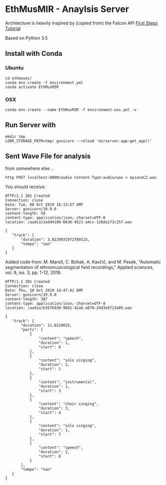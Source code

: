 # EthMusMIR - Anaylsis Server


Architecture is heavily inspired by (copied from) the Falcon API [First Steps Tutorial](https://falcon.readthedocs.io/en/stable/user/tutorial.html#first-steps)

Based on Python 3.5

## Install with Conda

### Ubuntu
```
cd ethmusmir
conda env create -f environment.yml
conda activate EthMusMIR
```
### OSX
```
conda env create --name EthMusMIR -f environment-osx.yml -v
```

## Run Server with

 ```
mkdir tmp
LOOK_STORAGE_PATH=tmp/ gunicorn --reload 'mirserver.app:get_app()'
```


## Sent Wave File for analysis

 from somewhere else ..

 ```
http POST localhost:8000/audio Content-Type:audio/wav < epianoC2.wav
```

You should receive:
 ```
HTTP/1.1 201 Created
Connection: close
Date: Tue, 08 Oct 2019 16:13:57 GMT
Server: gunicorn/19.9.0
content-length: 59
content-type: application/json; charset=UTF-8
location: /audio/2add4100-6630-4521-a4cc-128da173c257.wav

{
    "track": {
        "duration": 3.0229931972789115,
        "tempo": "nan"
    }
}
```

Added code from: M. Marolt, C. Bohak, A. Kavčič, and M. Pesek, "Automatic segmentation of ethnomusicological field recordings," Applied sciences, vol. 9, iss. 3, pp. 1-12, 2019.

 ```
HTTP/1.1 201 Created
Connection: close
Date: Thu, 10 Oct 2019 14:47:41 GMT
Server: gunicorn/19.9.0
content-length: 387
content-type: application/json; charset=UTF-8
location: /audio/b35fb930-90d1-42a6-a870-24d3e9713a09.wav

{
    "track": {
        "duration": 11.0120625,
        "parts": [
            {
                "content": "speech",
                "duration": 1,
                "start": 0
            },
            {
                "content": "solo singing",
                "duration": 2,
                "start": 1
            },
            {
                "content": "instrumental",
                "duration": 1,
                "start": 3
            },
            {
                "content": "choir singing",
                "duration": 3,
                "start": 4
            },
            {
                "content": "solo singing",
                "duration": 1,
                "start": 7
            },
            {
                "content": "speech",
                "duration": 2,
                "start": 8
            }
        ],
        "tempo": "nan"
    }
}
```

